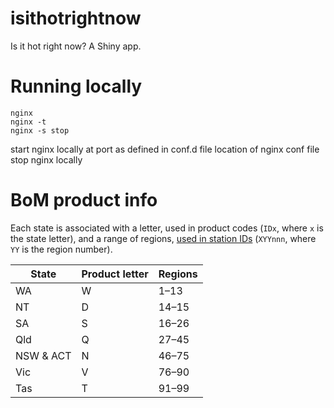 # isithotrightnow
Is it hot right now? A Shiny app.

Running locally
===============

~~~~
nginx
nginx -t
nginx -s stop
~~~~
start nginx locally at port as defined in conf.d file
location of nginx conf file
stop nginx locally


BoM product info
================

Each state is associated with a letter, used in product codes (`IDx`, where `x` is the state letter), and a range of regions, [used in station IDs](http://www.bom.gov.au/climate/cdo/about/site-num.shtml#tabulated) (`XYYnnn`, where `YY` is the region number).

State     | Product letter | Regions
----------|----------------|-------
WA        | W              | 1–13
NT        | D              | 14–15
SA        | S              | 16–26
Qld       | Q              | 27–45
NSW & ACT | N              | 46–75
Vic       | V              | 76–90
Tas       | T              | 91–99
